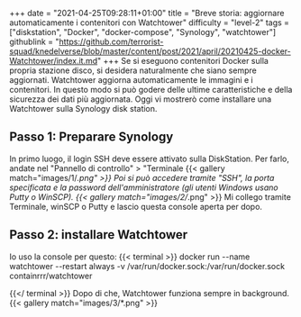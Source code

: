 +++
date = "2021-04-25T09:28:11+01:00"
title = "Breve storia: aggiornare automaticamente i contenitori con Watchtower"
difficulty = "level-2"
tags = ["diskstation", "Docker", "docker-compose", "Synology", "watchtower"]
githublink = "https://github.com/terrorist-squad/knedelverse/blob/master/content/post/2021/april/20210425-docker-Watchtower/index.it.md"
+++
Se si eseguono contenitori Docker sulla propria stazione disco, si desidera naturalmente che siano sempre aggiornati. Watchtower aggiorna automaticamente le immagini e i contenitori. In questo modo si può godere delle ultime caratteristiche e della sicurezza dei dati più aggiornata. Oggi vi mostrerò come installare una Watchtower sulla Synology disk station.
## Passo 1: Preparare Synology
In primo luogo, il login SSH deve essere attivato sulla DiskStation. Per farlo, andate nel "Pannello di controllo" > "Terminale
{{< gallery match="images/1/*.png" >}}
Poi si può accedere tramite "SSH", la porta specificata e la password dell'amministratore (gli utenti Windows usano Putty o WinSCP).
{{< gallery match="images/2/*.png" >}}
Mi collego tramite Terminale, winSCP o Putty e lascio questa console aperta per dopo.
## Passo 2: installare Watchtower
Io uso la console per questo:
{{< terminal >}}
docker run --name watchtower --restart always -v /var/run/docker.sock:/var/run/docker.sock containrrr/watchtower

{{</ terminal >}}
Dopo di che, Watchtower funziona sempre in background.
{{< gallery match="images/3/*.png" >}}

